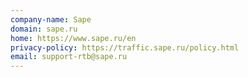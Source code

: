 ```yaml
---
company-name: Sape
domain: sape.ru
home: https://www.sape.ru/en
privacy-policy: https://traffic.sape.ru/policy.html
email: support-rtb@sape.ru
---
```




